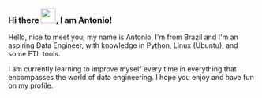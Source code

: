 ### Hi there <img src="https://raw.githubusercontent.com/MartinHeinz/MartinHeinz/master/wave.gif" width="30px">, I am Antonio!


Hello, nice to meet you, my name is Antonio, I'm from Brazil and I'm an aspiring Data Engineer, with knowledge in Python, Linux (Ubuntu), and some ETL tools.

I am currently learning to improve myself every time in everything that encompasses the world of data engineering.
I hope you enjoy and have fun on my profile.

<!--
**AntonyHGB/antonyhgb** is a ✨ _special_ ✨ repository because its `README.md` (this file) appears on your GitHub profile.

Here are some ideas to get you started:

- 🔭 I’m currently working on ...
- 🌱 I’m currently learning ...
- 👯 I’m looking to collaborate on ...
- 🤔 I’m looking for help with ...
- 💬 Ask me about ...
- 📫 How to reach me: ...
- 😄 Pronouns: ...
- ⚡ Fun fact: ...
-->
